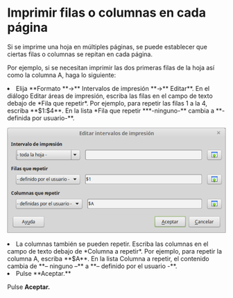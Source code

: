 
# Imprimir filas o columnas en cada página

Si se imprime una hoja en múltiples páginas, se puede establecer que ciertas filas o columnas se repitan en cada página.

Por ejemplo, si se necesitan imprimir las dos primeras filas de la hoja así como la columna A, haga lo siguiente:

<li value="1">
Elija **Formato **→** Intervalos de impresión **→** Editar**. En el diálogo Editar áreas de impresión, escriba las filas en el campo de texto debajo de *Fila que repetir*. Por ejemplo, para repetir las filas 1 a la 4, escriba **$1:$4**. En la lista *Fila que repetir ***-ninguno-** cambia a **-definida por usuario-**.
</li>

![](img/Editar_intervalos_de_impresion_319.png)
<li>
La columnas también se pueden repetir. Escriba las columnas en el campo de texto debajo de *Columna a repetir*. Por ejemplo, para repetir la columna A, escriba **$A**. En la lista Columna a repetir, el contenido cambia de **– ninguno –** a **– definido por el usuario -**.
</li>
<li>
Pulse **Aceptar.**
</li>

Pulse **Aceptar.**

